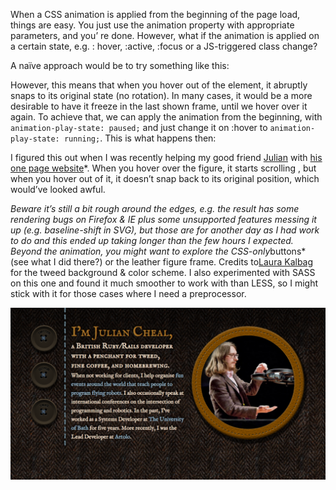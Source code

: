 When a CSS animation is applied from the beginning of the page load, things are
easy. You just use the animation property with appropriate parameters, and you’
re done. However, what if the animation is applied on a certain state, e.g. :
hover, :active, :focus or a JS-triggered class change?

A naïve approach would be to try something like this:

However, this means that when you hover out of the element, it abruptly snaps
to its original state (no rotation). In many cases, it would be a more desirable
to have it freeze in the last shown frame, until we hover over it again. To 
achieve that, we can apply the animation from the beginning, with
`animation-play-state: paused;` and just change it on :hover to 
`animation-play-state: running;`. This is what happens then:

I figured this out when I was recently helping my good friend [Julian][1] with
[his one page website][2]*. When you hover over the figure, it starts scrolling
, but when you hover out of it, it doesn’t snap back to its original position, 
which would’ve looked awful.

*Beware it’s still a bit rough around the edges, e.g. the result has some
rendering bugs on Firefox & IE plus some unsupported features messing it up (e.g.
baseline-shift in SVG), but those are for another day as I had work to do and 
this ended up taking longer than the few hours I expected. Beyond the animation,
you might want to explore the CSS-only*buttons* (see what I did there?) or the
leather figure frame. Credits to[Laura Kalbag][3] for the tweed background &
color scheme. I also experimented with SASS on this one and found it much 
smoother to work with than LESS, so I might stick with it for those cases where 
I need a preprocessor.

![Screenshot][4]

 [1]: http://twitter.com/juliancheal
 [2]: http://juliancheal.co.uk
 [3]: https://twitter.com/laurakalbag
 [4]: img/Screen-Shot-2014-01-09-at-14.45.40--1024x558.png